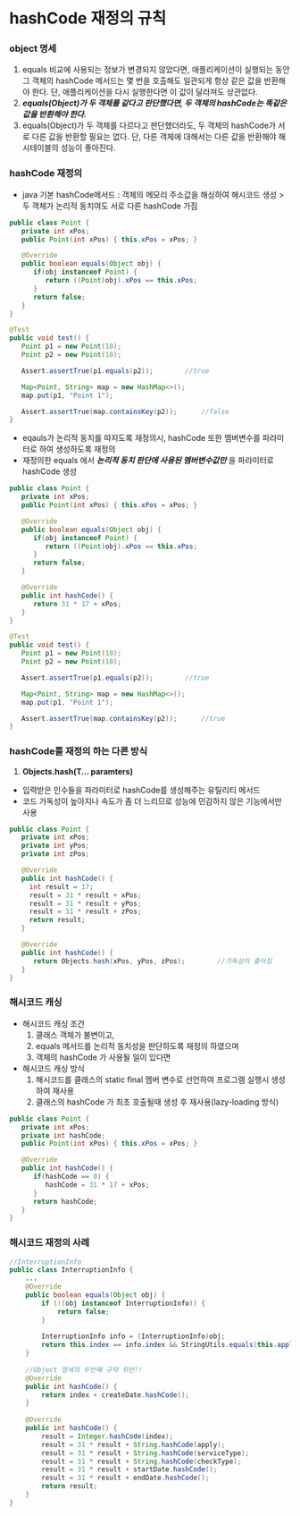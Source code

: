 # hashCode 재정의 규칙
### object 명세
1. equals 비교에 사용되는 정보가 변경되지 않았다면, 애플리케이션이 실행되는 동안 그 객체의 hashCode 메서드는 몇 번을 호출해도 일관되게 항상 같은 값을 반환해야 한다. 단, 애플리케이션을 다시 실행한다면 이 값이 달라져도 상관없다.
2. ***equals(Object)가 두 객체를 같다고 판단했다면, 두 객체의 hashCode는 똑같은 값을 반환해야 한다.***
3. equals(Object)가 두 객체를 다르다고 판단했더라도, 두 객체의 hashCode가 서로 다른 값을 반환할 필요는 없다. 단, 다른 객체에 대해서는 다른 값을 반환해야 해시테이블의 성능이 좋아진다.

### hashCode 재정의
* java 기본 hashCode메서드 : 객체의 메모리 주소값을 해싱하여 해시코드 생성 > 두 객체가 논리적 동치여도 서로 다른 hashCode 가짐
```java
public class Point {
   private int xPos;
   public Point(int xPos) { this.xPos = xPos; }

   @Override
   public boolean equals(Object obj) {
      if(obj instanceof Point) {
         return ((Point)obj).xPos == this.xPos;
      }
      return false;
   }
}

@Test
public void test() {
   Point p1 = new Point(10);
   Point p2 = new Point(10);

   Assert.assertTrue(p1.equals(p2));		//true

   Map<Point, String> map = new HashMap<>();
   map.put(p1, "Point 1");

   Assert.assertTrue(map.containsKey(p2));		//false
}
```
* eqauls가 논리적 동치를 따지도록 재정의시, hashCode 또한 멤버변수를 파라미터로 하여 생성하도록 재정의
* 재정의한 equals 에서 ***논리적 동치 판단에 사용된 멤버변수값만*** 을 파라미터로 hashCode 생성
```java
public class Point {
   private int xPos;
   public Point(int xPos) { this.xPos = xPos; }

   @Override
   public boolean equals(Object obj) {
      if(obj instanceof Point) {
         return ((Point)obj).xPos == this.xPos;
      }
      return false;
   }

   @Override
   public int hashCode() {
	  return 31 * 17 + xPos;
   }
}

@Test
public void test() {
   Point p1 = new Point(10);
   Point p2 = new Point(10);

   Assert.assertTrue(p1.equals(p2));		//true

   Map<Point, String> map = new HashMap<>();
   map.put(p1, "Point 1");

   Assert.assertTrue(map.containsKey(p2));		//true
}
```

### hashCode를 재정의 하는 다른 방식
1. **Objects.hash(T... paramters)**
* 입력받은 인수들을 파라미터로 hashCode를 생성해주는 유틸리티 메서드
* 코드 가독성이 높아지나 속도가 좀 더 느리므로 성능에 민감하지 않은 기능에서만 사용
```java
public class Point {
   private int xPos;
   private int yPos;
   private int zPos;

   @Override
   public int hashCode() {
     int result = 17;
     result = 31 * result + xPos;
     result = 31 * result + yPos;
     result = 31 * result + zPos;
     return result;
   }

   @Override
   public int hashCode() {
      return Objects.hash(xPos, yPos, zPos);		//가독성이 좋아짐
   }
}
```

### 해시코드 캐싱
* 해시코드 캐싱 조건 
	1. 클래스 객체가 불변이고, 
	2. equals 메서드를 논리적 동치성을 판단하도록 재정의 하였으며
	3. 객체의 hashCode 가 사용될 일이 있다면
* 해시코드 캐싱 방식
	1. 해시코드를 클래스의 static final 멤버 변수로 선언하여 프로그램 실행시 생성하여 재사용
	2. 클래스의 hashCode 가 최초 호출될때 생성 후 재사용(lazy-loading 방식)
```java
public class Point {
   private int xPos;
   private int hashCode;
   public Point(int xPos) { this.xPos = xPos; }

   @Override
   public int hashCode() {
      if(hashCode == 0) {
         hashCode = 31 * 17 + xPos;
	  }
	  return hashCode;
   }
}
```


### 해시코드 재정의 사례
```java
//InterruptionInfo
public class InterruptionInfo {
	...
	@Override
	public boolean equals(Object obj) {
		if (!(obj instanceof InterruptionInfo)) {
			return false;
		}
	
		InterruptionInfo info = (InterruptionInfo)obj;
		return this.index == info.index && StringUtils.equals(this.apply, info.apply) && StringUtils.equals(this.serviceType, info.serviceType) && StringUtils.equals(this.checkType, info.checkType) && equals(this.startDate, info.startDate) && equals(this.endDate, info.endDate);
	}
	
	//Object 명세의 두번째 규약 위반!!
	@Override
	public int hashCode() {
		return index + createDate.hashCode();
	}
	
	@Override
	public int hashCode() {
		result = Integer.hashCode(index);
		result = 31 * result + String.hashCode(apply);
		result = 31 * result + String.hashCode(serviceType);
		result = 31 * result + String.hashCode(checkType);
		result = 31 * result + startDate.hashCode();
		result = 31 * result + endDate.hashCode();
		return result;
	}
}
```